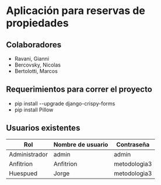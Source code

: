 # Aplicación para reservas de propiedades

## Colaboradores

* Ravani, Gianni
* Bercovsky, Nicolas
* Bertolotti, Marcos

## Requerimientos para correr el proyecto

  * pip install --upgrade django-crispy-forms
  * pip install Pillow

## Usuarios existentes

| Rol | Nombre de usuario | Contraseña |
| ------------- | ------------- | ------------- | 
| Administrador | admin | admin |
| Anfitrion | Anfitrion | metodologia3 |
| Huespued | Jorge | metodologia3 |
